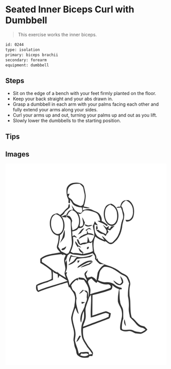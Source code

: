 # Seated Inner Biceps Curl with Dumbbell
> This exercise works the inner biceps.

``` 
id: 0244 
type: isolation 
primary: biceps brachii 
secondary: forearm 
equipment: dumbbell 
``` 

## Steps

 - Sit on the edge of a bench with your feet firmly planted on the floor.
 - Keep your back straight and your abs drawn in.
 - Grasp a dumbbell in each arm with your palms facing each other and fully extend your arms along your sides.
 - Curl your arms up and out, turning your palms up and out as you lift.
 - Slowly lower the dumbbells to the starting position.

## Tips


## Images

![](./../svg/0244-tension.svg)
